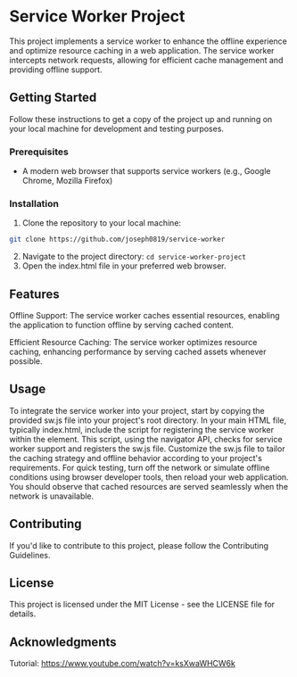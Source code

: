 # Service Worker Project

This project implements a service worker to enhance the offline experience and optimize resource caching in a web application. The service worker intercepts network requests, allowing for efficient cache management and providing offline support.

## Getting Started

Follow these instructions to get a copy of the project up and running on your local machine for development and testing purposes.

### Prerequisites

- A modern web browser that supports service workers (e.g., Google Chrome, Mozilla Firefox)

### Installation

1. Clone the repository to your local machine:

```bash
git clone https://github.com/joseph0819/service-worker
```
2. Navigate to the project directory:
   ```cd service-worker-project```
3. Open the index.html file in your preferred web browser.

## Features
Offline Support: The service worker caches essential resources, enabling the application to function offline by serving cached content.

Efficient Resource Caching: The service worker optimizes resource caching, enhancing performance by serving cached assets whenever possible.

## Usage
To integrate the service worker into your project, start by copying the provided sw.js file into your project's root directory. In your main HTML file, typically index.html, include the script for registering the service worker within the <head> element. This script, using the navigator API, checks for service worker support and registers the sw.js file. Customize the sw.js file to tailor the caching strategy and offline behavior according to your project's requirements. For quick testing, turn off the network or simulate offline conditions using browser developer tools, then reload your web application. You should observe that cached resources are served seamlessly when the network is unavailable.

## Contributing
If you'd like to contribute to this project, please follow the Contributing Guidelines.

## License
This project is licensed under the MIT License - see the LICENSE file for details.

## Acknowledgments
Tutorial: https://www.youtube.com/watch?v=ksXwaWHCW6k
